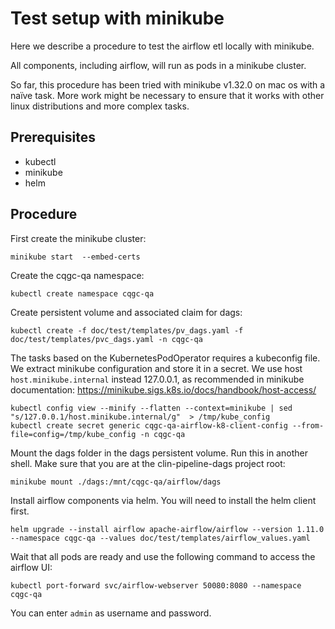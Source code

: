 # Test setup with minikube

Here we describe a procedure to test the airflow etl locally with minikube. 

All components, including airflow, will run as pods in a minikube cluster.

So far, this procedure has been tried with minikube v1.32.0 on mac os with a naïve task. More work might be necessary to ensure that 
it works with other linux distributions and more complex tasks.


## Prerequisites

- kubectl
- minikube
- helm

## Procedure

First create the minikube cluster:

```
minikube start  --embed-certs
```

Create the cqgc-qa namespace:

```
kubectl create namespace cqgc-qa
```

Create persistent volume and associated claim for dags:

```
kubectl create -f doc/test/templates/pv_dags.yaml -f doc/test/templates/pvc_dags.yaml -n cqgc-qa
```

The tasks based on the KubernetesPodOperator requires a kubeconfig file. We extract minikube
configuration and store it in a secret. We use host `host.minikube.internal`
instead 127.0.0.1, as recommended in minikube documentation:
https://minikube.sigs.k8s.io/docs/handbook/host-access/

```
kubectl config view --minify --flatten --context=minikube | sed "s/127.0.0.1/host.minikube.internal/g"  > /tmp/kube_config
kubectl create secret generic cqgc-qa-airflow-k8-client-config --from-file=config=/tmp/kube_config -n cqgc-qa
```

Mount the dags folder in the dags persistent volume. Run this in another shell. Make sure that you are at
the clin-pipeline-dags project root:

```
minikube mount ./dags:/mnt/cqgc-qa/airflow/dags
```


Install airflow components via helm. You will need to install the helm client first.

```
helm upgrade --install airflow apache-airflow/airflow --version 1.11.0 --namespace cqgc-qa --values doc/test/templates/airflow_values.yaml
```

Wait that all pods are ready and use the following command to access the airflow UI:

```
kubectl port-forward svc/airflow-webserver 50080:8080 --namespace cqgc-qa
```

You can enter `admin` as username and password.